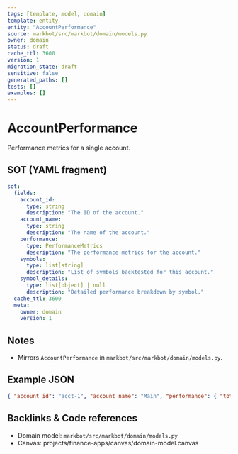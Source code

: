 ```yaml
---
tags: [template, model, domain]
template: entity
entity: "AccountPerformance"
source: markbot/src/markbot/domain/models.py
owner: domain
status: draft
cache_ttl: 3600
version: 1
migration_state: draft
sensitive: false
generated_paths: []
tests: []
examples: []
---
```


# AccountPerformance

Performance metrics for a single account.

## SOT (YAML fragment)
```yaml
sot:
  fields:
    account_id:
      type: string
      description: "The ID of the account."
    account_name:
      type: string
      description: "The name of the account."
    performance:
      type: PerformanceMetrics
      description: "The performance metrics for the account."
    symbols:
      type: list[string]
      description: "List of symbols backtested for this account."
    symbol_details:
      type: list[object] | null
      description: "Detailed performance breakdown by symbol."
  cache_ttl: 3600
  meta:
    owner: domain
    version: 1
```

## Notes
- Mirrors `AccountPerformance` in `markbot/src/markbot/domain/models.py`.

## Example JSON
```json
{ "account_id": "acct-1", "account_name": "Main", "performance": { "total_return": 5.3, "currency": "USD" }, "symbols": ["AAPL"], "symbol_details": null }
```

## Backlinks & Code references
- Domain model: `markbot/src/markbot/domain/models.py`
- Canvas: projects/finance-apps/canvas/domain-model.canvas
